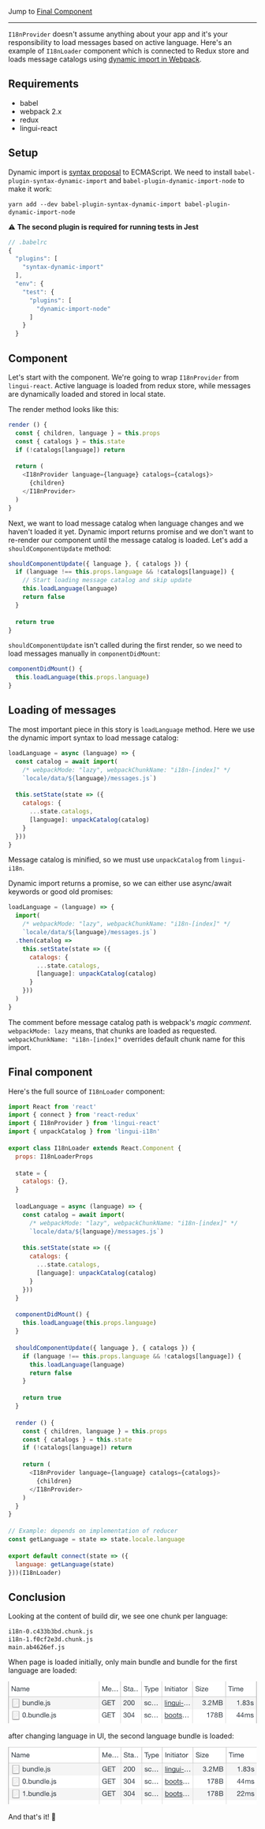 Jump to [Final Component](#final-component)

---

`I18nProvider` doesn't assume anything about your app and it's your responsibility to load messages based on active language. Here's an example of `I18nLoader` component which is connected to Redux store and loads message catalogs using [dynamic import in Webpack](https://webpack.js.org/guides/code-splitting-async/).

## Requirements

- babel
- webpack 2.x
- redux
- lingui-react

## Setup

Dynamic import is [syntax proposal](https://github.com/tc39/proposal-dynamic-import) to ECMAScript. We need to install `babel-plugin-syntax-dynamic-import` and `babel-plugin-dynamic-import-node` to make it work:

```shell
yarn add --dev babel-plugin-syntax-dynamic-import babel-plugin-dynamic-import-node
```

:warning: **The second plugin is required for running tests in Jest**

```js
// .babelrc
{
  "plugins": [
    "syntax-dynamic-import"
  ],
  "env": {
    "test": {
      "plugins": [
        "dynamic-import-node"
      ]
    }
  }
```

## Component

Let's start with the component. We're going to wrap `I18nProvider` from `lingui-react`.
Active language is loaded from redux store, while messages are dynamically loaded and
stored in local state.

The render method looks like this:

```js
render () {
  const { children, language } = this.props
  const { catalogs } = this.state
  if (!catalogs[language]) return

  return (
    <I18nProvider language={language} catalogs={catalogs}>
      {children}
    </I18nProvider>
  )
}
```

Next, we want to load message catalog when language changes and we haven't loaded
it yet. Dynamic import returns promise and we don't want to re-render our component
until the message catalog is loaded. Let's add a `shouldComponentUpdate` method:

```js
shouldComponentUpdate({ language }, { catalogs }) {
  if (language !== this.props.language && !catalogs[language]) {
    // Start loading message catalog and skip update
    this.loadLanguage(language)
    return false
  }

  return true
}
```

`shouldComponentUpdate` isn't called during the first render, so we need to load
messages manually in `componentDidMount`:

```js
componentDidMount() {
  this.loadLanguage(this.props.language)
}
```

## Loading of messages

The most important piece in this story is `loadLanguage` method. Here we use
the dynamic import syntax to load message catalog:

```js
loadLanguage = async (language) => {
  const catalog = await import(
    /* webpackMode: "lazy", webpackChunkName: "i18n-[index]" */
    `locale/data/${language}/messages.js`)

  this.setState(state => ({
    catalogs: {
      ...state.catalogs,
      [language]: unpackCatalog(catalog)
    }
  }))
}
```

Message catalog is minified, so we must use `unpackCatalog` from `lingui-i18n`.

Dynamic import returns a promise, so we can either use async/await keywords or good old promises:

```js
loadLanguage = (language) => {
  import(
    /* webpackMode: "lazy", webpackChunkName: "i18n-[index]" */
    `locale/data/${language}/messages.js`)
  .then(catalog =>
    this.setState(state => ({
      catalogs: {
        ...state.catalogs,
        [language]: unpackCatalog(catalog)
      }
    }))
  )
}
```

The comment before message catalog path is webpack's *magic comment*. 
`webpackMode: lazy` means, that chunks are loaded as requested. 
`webpackChunkName: "i18n-[index]"` overrides default chunk name for this import.

## Final component

Here's the full source of `I18nLoader` component:

```js
import React from 'react'
import { connect } from 'react-redux'
import { I18nProvider } from 'lingui-react'
import { unpackCatalog } from 'lingui-i18n'

export class I18nLoader extends React.Component {
  props: I18nLoaderProps

  state = {
    catalogs: {},
  }

  loadLanguage = async (language) => {
    const catalog = await import(
      /* webpackMode: "lazy", webpackChunkName: "i18n-[index]" */
      `locale/data/${language}/messages.js`)

    this.setState(state => ({
      catalogs: {
        ...state.catalogs,
        [language]: unpackCatalog(catalog)
      }
    }))
  }

  componentDidMount() {
    this.loadLanguage(this.props.language)
  }

  shouldComponentUpdate({ language }, { catalogs }) {
    if (language !== this.props.language && !catalogs[language]) {
      this.loadLanguage(language)
      return false
    }

    return true
  }

  render () {
    const { children, language } = this.props
    const { catalogs } = this.state
    if (!catalogs[language]) return

    return (
      <I18nProvider language={language} catalogs={catalogs}>
        {children}
      </I18nProvider>
    )
  }
}

// Example: depends on implementation of reducer
const getLanguage = state => state.locale.language

export default connect(state => ({
  language: getLanguage(state)
}))(I18nLoader)
```

## Conclusion

Looking at the content of build dir, we see one chunk per language:

```
i18n-0.c433b3bd.chunk.js
i18n-1.f0cf2e3d.chunk.js
main.ab4626ef.js
```

When page is loaded initially, only main bundle and bundle for the first language are loaded:

![Requests during the first render](../assets/howto-dynamic-loading-1.0.png)

after changing language in UI, the second language bundle is loaded:

![Requests during the second render](../assets/howto-dynamic-loading-2.0.png)

And that's it! 🎉 
